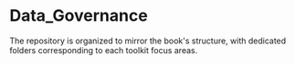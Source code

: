 # Data_Governance
The repository is organized to mirror the book's structure, with dedicated folders corresponding to each toolkit focus areas. 
